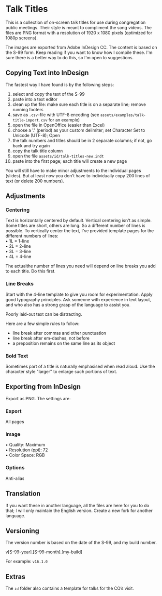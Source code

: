 # Talk Titles
This is a collection of on-screen talk titles for use during congregation public meetings. Their style is meant to compliment the song videos. The files are PNG format with a resolution of 1920 x 1080 pixels (optimized for 1080p screens).  

The images are exported from Adobe InDesign CC. The content is based on the S-99 form. Keep reading if you want to know how I compile these. I'm sure there is a better way to do this, so I'm open to suggestions. 

## Copying Text into InDesign
The fastest way I have found is by the following steps:

1) select and copy the text of the S-99
2) paste into a text editor
3) clean up the file: make sure each title is on a separate line; remove running footers 
4) save as `.csv`-file with UTF-8 encoding (see `assets/examples/talk-title-import.csv` for an example)
5) open the file in OpenOffice (easier than Excel)
6) choose a '.' (period) as your custom delimiter; set Character Set to Unicode (UTF-8); Open
7) the talk numbers and titles should be in 2 separate columns; if not, go back and try again
8) copy the talk title column
9) open the file `assets/id/talk-titles-new.indt`
10) paste into the first page; each title will create a new page

You will still have to make minor adjustments to the individual pages (slides). But at least now you don't have to individually copy 200 lines of text (or delete 200 numbers).

## Adjustments


### Centering
Text is horizontally centered by default. Vertical centering isn't as simple. Some titles are short, others are long. So a different number of lines is possible. To vertically center the text, I've provided template pages for the different numbers of lines:  
• 1L = 1-line  
• 2L = 2-line  
• 3L = 3-line  
• 4L = 4-line
  
The actualthe number of lines you need will depend on line breaks you add to each title. Do this first.

### Line Breaks

Start with the 4-line template to give you room for experimentation. Apply good typography principles. Ask someone with experience in text layout, and who also has a strong grasp of the language to assist you.  
  
Poorly laid-out text can be distracting.  

Here are a few simple rules to follow:  
- line break after commas and other punctuation
- line break after em-dashes, not before
- a preposition remains on the same line as its object

### Bold Text
Sometimes part of a title is naturally emphasised when read aloud. Use the character style "larger" to enlarge such portions of text.

## Exporting from InDesign
Export as PNG. The settings are:

### Export
All pages

### Image
• Quality: Maximum  
• Resolution (ppi): 72  
• Color Space: RGB

### Options
Anti-alias

## Translation
If you want these in another language, all the files are here for you to do that; I will only maintain the English version. Create a new fork for another language.

## Versioning
The version number is based on the date of the S-99, and my build number.  
  
v[S-99-year].[S-99-month].[my-build]

For example: `v16.1.0`

## Extras
The `id` folder also contains a template for talks for the CO’s visit.
